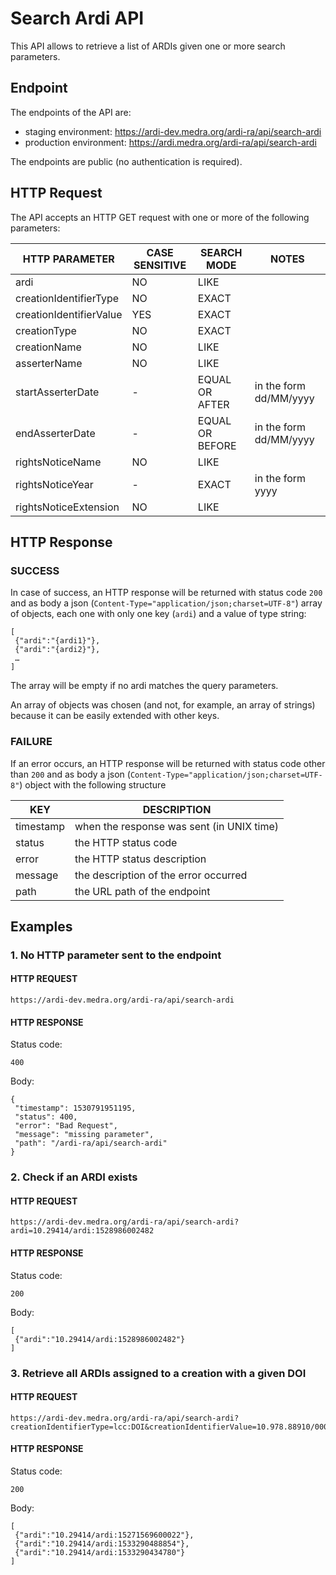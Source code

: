 Search Ardi API
===============
This API allows to retrieve a list of ARDIs given one or more search parameters.

Endpoint
--------
The endpoints of the API are:

* staging environment: https://ardi-dev.medra.org/ardi-ra/api/search-ardi
* production environment: https://ardi.medra.org/ardi-ra/api/search-ardi

The endpoints are public (no authentication is required).

HTTP Request
------------
The API accepts an HTTP GET request with one or more of the following parameters:

| HTTP PARAMETER |	CASE SENSITIVE	| SEARCH MODE |	NOTES |
| ----------- | ----------- | ------------| ---------- |
|ardi|NO|LIKE||
|creationIdentifierType|NO|EXACT||
|creationIdentifierValue|YES|EXACT||
|creationType|NO|EXACT||
|creationName|NO|LIKE||
|asserterName|NO|LIKE||
|startAsserterDate|-|EQUAL OR AFTER|in the form dd/MM/yyyy|
|endAsserterDate|-|EQUAL OR BEFORE|in the form dd/MM/yyyy|
|rightsNoticeName|NO|LIKE||
|rightsNoticeYear|-|EXACT|in the form yyyy|
|rightsNoticeExtension|NO|LIKE||

HTTP Response
------------
### SUCCESS
In case of success, an HTTP response will be returned with status code `200` and as body a json (`Content-Type="application/json;charset=UTF-8"`) array of objects, each one with only one key (`ardi`) and a value of type string:
```
[
 {"ardi":"{ardi1}"},
 {"ardi":"{ardi2}"},
 …
]
```

The array will be empty if no ardi matches the query parameters.

An array of objects was chosen (and not, for example, an array of strings) because it can be easily extended with other keys.

### FAILURE
If an error occurs, an HTTP response will be returned with status code other than `200` and as body a json (`Content-Type="application/json;charset=UTF-8"`) object with the following structure

|KEY|DESCRIPTION|
|---|-----------|
|timestamp|when the response was sent (in UNIX time)|
|status|the HTTP status code|
|error|the HTTP status description|
|message|the description of the error occurred|
|path|the URL path of the endpoint|

Examples
------------
### 1. No HTTP parameter sent to the endpoint
#### HTTP REQUEST
    https://ardi-dev.medra.org/ardi-ra/api/search-ardi
#### HTTP RESPONSE 
Status code:

    400

Body:
```
{
 "timestamp": 1530791951195,
 "status": 400,
 "error": "Bad Request",
 "message": "missing parameter",
 "path": "/ardi-ra/api/search-ardi"              
}
 ```
### 2. Check if an ARDI exists
#### HTTP REQUEST
    https://ardi-dev.medra.org/ardi-ra/api/search-ardi?ardi=10.29414/ardi:1528986002482
#### HTTP RESPONSE
Status code:

    200

Body:

    [
     {"ardi":"10.29414/ardi:1528986002482"}
    ]
    
### 3. Retrieve all ARDIs assigned to a creation with a given DOI
#### HTTP REQUEST
    https://ardi-dev.medra.org/ardi-ra/api/search-ardi?creationIdentifierType=lcc:DOI&creationIdentifierValue=10.978.88910/0000134
#### HTTP RESPONSE
Status code:

    200

Body:

    [
     {"ardi":"10.29414/ardi:15271569600022"},
     {"ardi":"10.29414/ardi:1533290488854"},
     {"ardi":"10.29414/ardi:1533290434780"}
    ]
